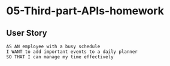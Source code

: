 # 05-Third-part-APIs-homework

## User Story

```
AS AN employee with a busy schedule
I WANT to add important events to a daily planner
SO THAT I can manage my time effectively
```
